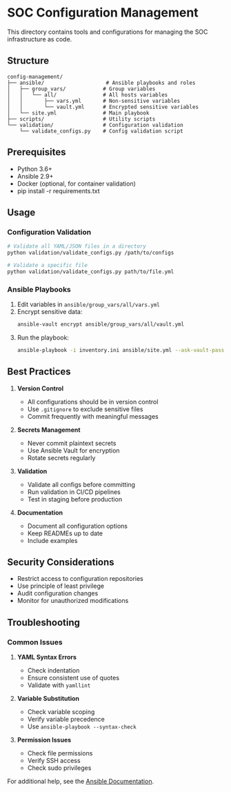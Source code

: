 # SOC Configuration Management

This directory contains tools and configurations for managing the SOC infrastructure as code.

## Structure

```
config-management/
├── ansible/                    # Ansible playbooks and roles
│   ├── group_vars/            # Group variables
│   │   └── all/               # All hosts variables
│   │       ├── vars.yml       # Non-sensitive variables
│   │       └── vault.yml      # Encrypted sensitive variables
│   └── site.yml               # Main playbook
├── scripts/                   # Utility scripts
└── validation/                # Configuration validation
    └── validate_configs.py    # Config validation script
```

## Prerequisites

- Python 3.6+
- Ansible 2.9+
- Docker (optional, for container validation)
- pip install -r requirements.txt

## Usage

### Configuration Validation

```bash
# Validate all YAML/JSON files in a directory
python validation/validate_configs.py /path/to/configs

# Validate a specific file
python validation/validate_configs.py path/to/file.yml
```

### Ansible Playbooks

1. Edit variables in `ansible/group_vars/all/vars.yml`
2. Encrypt sensitive data:
   ```bash
   ansible-vault encrypt ansible/group_vars/all/vault.yml
   ```
3. Run the playbook:
   ```bash
   ansible-playbook -i inventory.ini ansible/site.yml --ask-vault-pass
   ```

## Best Practices

1. **Version Control**
   - All configurations should be in version control
   - Use `.gitignore` to exclude sensitive files
   - Commit frequently with meaningful messages

2. **Secrets Management**
   - Never commit plaintext secrets
   - Use Ansible Vault for encryption
   - Rotate secrets regularly

3. **Validation**
   - Validate all configs before committing
   - Run validation in CI/CD pipelines
   - Test in staging before production

4. **Documentation**
   - Document all configuration options
   - Keep READMEs up to date
   - Include examples

## Security Considerations

- Restrict access to configuration repositories
- Use principle of least privilege
- Audit configuration changes
- Monitor for unauthorized modifications

## Troubleshooting

### Common Issues

1. **YAML Syntax Errors**
   - Check indentation
   - Ensure consistent use of quotes
   - Validate with `yamllint`

2. **Variable Substitution**
   - Check variable scoping
   - Verify variable precedence
   - Use `ansible-playbook --syntax-check`

3. **Permission Issues**
   - Check file permissions
   - Verify SSH access
   - Check sudo privileges

For additional help, see the [Ansible Documentation](https://docs.ansible.com/).
